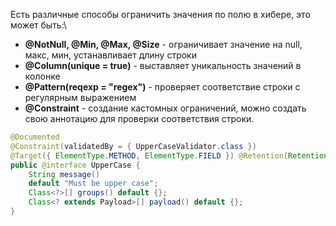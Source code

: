 Есть различные способы ограничить значения по полю в хибере, это может быть:\
- **@NotNull, @Min, @Max, @Size** - ограничивает значение на null, макс, мин, устанавливает длину строки
- **@Column(unique = true)** - выставляет уникальность значений в колонке
- **@Pattern(reqexp = "regex")** - проверяет соответствие строки с регулярным выражением
- **@Constraint** - создание кастомных ограничений, можно создать свою аннотацию для проверки соответствия строки. 
``` java
@Documented 
@Constraint(validatedBy = { UpperCaseValidator.class }) 
@Target({ ElementType.METHOD, ElementType.FIELD }) @Retention(RetentionPolicy.RUNTIME) 
public @interface UpperCase { 
    String message() 
    default "Must be upper case"; 
    Class<?>[] groups() default {}; 
    Class<? extends Payload>[] payload() default {}; 
}
```

